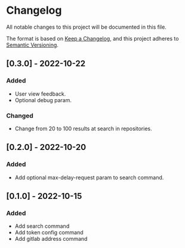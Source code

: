 # Changelog

All notable changes to this project will be documented in this file.

The format is based on [Keep a Changelog](https://keepachangelog.com/en/1.0.0/),
and this project adheres to [Semantic Versioning](https://semver.org/spec/v2.0.0.html).

## [0.3.0] - 2022-10-22

### Added

- User view feedback.
- Optional debug param.

### Changed

- Change from 20 to 100 results at search in repositories.

## [0.2.0] - 2022-10-20

### Added

- Add optional max-delay-request param to search command.

## [0.1.0] - 2022-10-15

### Added

- Add search command
- Add token config command
- Add gitlab address command
